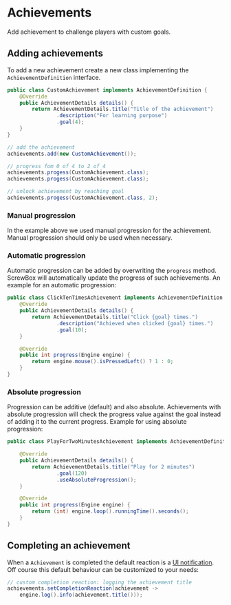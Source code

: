# Achievements

Add achievement to challenge players with custom goals.

## Adding achievements

To add a new achievement create a new class implementing the `AchievementDefinition` interface.

```java title="CustomAchievement.java"
public class CustomAchievement implements AchievementDefinition {
    @Override
    public AchievementDetails details() {
        return AchievementDetails.title("Title of the achievement")
                .description("For learning purpose")
                .goal(4);
    }
}
```

``` java
// add the achievement
achievements.add(new CustomAchievement());

// progress fom 0 of 4 to 2 of 4
achievements.progess(CustomAchievement.class);
achievements.progess(CustomAchievement.class);

// unlock achievement by reaching goal
achievements.progess(CustomAchievement.class, 2);
```

### Manual progression

In the example above we used manual progression for the achievement.
Manual progression should only be used when necessary.

### Automatic progression

Automatic progression can be added by overwriting the `progress` method.
ScrewBox will automatically update the progress of such achievements.
An example for an automatic progression:

```java title="ClickTenTimesAchievement.java"
public class ClickTenTimesAchievement implements AchievementDefinition {
    @Override
    public AchievementDetails details() {
        return AchievementDetails.title("Click {goal} times.")
                .description("Achieved when clicked {goal} times.")
                .goal(10);
    }

    @Override
    public int progress(Engine engine) {
        return engine.mouse().isPressedLeft() ? 1 : 0;
    }
}
```

### Absolute progression

Progression can be additive (default) and also absolute.
Achievements with absolute progression will check the progress value against the goal instead of adding it to the
current progress.
Example for using absolute progression:

```java title="PlayForTwoMinutesAchievement.java"
public class PlayForTwoMinutesAchievement implements AchievementDefinition {

    @Override
    public AchievementDetails details() {
        return AchievementDetails.title("Play for 2 minutes")
                .goal(120)
                .useAbsoluteProgression();
    }

    @Override
    public int progress(Engine engine) {
        return (int) engine.loop().runningTime().seconds();
    }
}
```

## Completing an achievement

When a `Achievement` is completed the default reaction is a [UI notification](ui.md#notifications).
Off course this default behaviour can be customized to your needs:

``` java
// custom completion reaction: logging the achievement title
achievements.setCompletionReaction(achievement ->
    engine.log().info(achievement.title()));
```